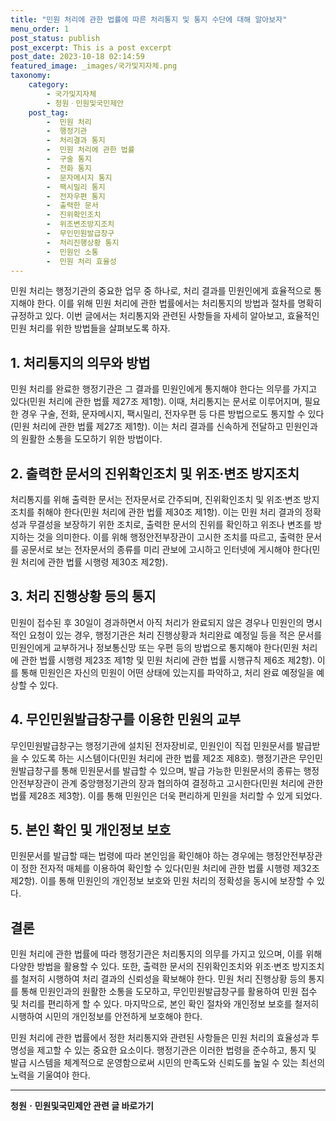 ```yaml
---
title: "민원 처리에 관한 법률에 따른 처리통지 및 통지 수단에 대해 알아보자"
menu_order: 1
post_status: publish
post_excerpt: This is a post excerpt
post_date: 2023-10-18 02:14:59
featured_image: _images/국가및지자체.png
taxonomy:
    category:
        - 국가및지자체
        - 청원ㆍ민원및국민제안
    post_tag:
        -  민원 처리
        -  행정기관
        -  처리결과 통지
        -  민원 처리에 관한 법률
        -  구술 통지
        -  전화 통지
        -  문자메시지 통지
        -  팩시밀리 통지
        -  전자우편 통지
        -  출력한 문서
        -  진위확인조치
        -  위조변조방지조치
        -  무인민원발급창구
        -  처리진행상황 통지
        -  민원인 소통
        -  민원 처리 효율성
---
```



민원 처리는 행정기관의 중요한 업무 중 하나로, 처리 결과를 민원인에게 효율적으로 통지해야 한다. 이를 위해 민원 처리에 관한 법률에서는 처리통지의 방법과 절차를 명확히 규정하고 있다. 이번 글에서는 처리통지와 관련된 사항들을 자세히 알아보고, 효율적인 민원 처리를 위한 방법들을 살펴보도록 하자.

## 1. 처리통지의 의무와 방법

민원 처리를 완료한 행정기관은 그 결과를 민원인에게 통지해야 한다는 의무를 가지고 있다(민원 처리에 관한 법률 제27조 제1항). 이때, 처리통지는 문서로 이루어지며, 필요한 경우 구술, 전화, 문자메시지, 팩시밀리, 전자우편 등 다른 방법으로도 통지할 수 있다(민원 처리에 관한 법률 제27조 제1항). 이는 처리 결과를 신속하게 전달하고 민원인과의 원활한 소통을 도모하기 위한 방법이다.

## 2. 출력한 문서의 진위확인조치 및 위조·변조 방지조치

처리통지를 위해 출력한 문서는 전자문서로 간주되며, 진위확인조치 및 위조·변조 방지조치를 취해야 한다(민원 처리에 관한 법률 제30조 제1항). 이는 민원 처리 결과의 정확성과 무결성을 보장하기 위한 조치로, 출력한 문서의 진위를 확인하고 위조나 변조를 방지하는 것을 의미한다. 이를 위해 행정안전부장관이 고시한 조치를 따르고, 출력한 문서를 공문서로 보는 전자문서의 종류를 미리 관보에 고시하고 인터넷에 게시해야 한다(민원 처리에 관한 법률 시행령 제30조 제2항).

## 3. 처리 진행상황 등의 통지

민원이 접수된 후 30일이 경과하면서 아직 처리가 완료되지 않은 경우나 민원인의 명시적인 요청이 있는 경우, 행정기관은 처리 진행상황과 처리완료 예정일 등을 적은 문서를 민원인에게 교부하거나 정보통신망 또는 우편 등의 방법으로 통지해야 한다(민원 처리에 관한 법률 시행령 제23조 제1항 및 민원 처리에 관한 법률 시행규칙 제6조 제2항). 이를 통해 민원인은 자신의 민원이 어떤 상태에 있는지를 파악하고, 처리 완료 예정일을 예상할 수 있다.

## 4. 무인민원발급창구를 이용한 민원의 교부

무인민원발급창구는 행정기관에 설치된 전자장비로, 민원인이 직접 민원문서를 발급받을 수 있도록 하는 시스템이다(민원 처리에 관한 법률 제2조 제8호). 행정기관은 무인민원발급창구를 통해 민원문서를 발급할 수 있으며, 발급 가능한 민원문서의 종류는 행정안전부장관이 관계 중앙행정기관의 장과 협의하여 결정하고 고시한다(민원 처리에 관한 법률 제28조 제3항). 이를 통해 민원인은 더욱 편리하게 민원을 처리할 수 있게 되었다.

## 5. 본인 확인 및 개인정보 보호

민원문서를 발급할 때는 법령에 따라 본인임을 확인해야 하는 경우에는 행정안전부장관이 정한 전자적 매체를 이용하여 확인할 수 있다(민원 처리에 관한 법률 시행령 제32조 제2항). 이를 통해 민원인의 개인정보 보호와 민원 처리의 정확성을 동시에 보장할 수 있다.

## 결론

민원 처리에 관한 법률에 따라 행정기관은 처리통지의 의무를 가지고 있으며, 이를 위해 다양한 방법을 활용할 수 있다. 또한, 출력한 문서의 진위확인조치와 위조·변조 방지조치를 철저히 시행하여 처리 결과의 신뢰성을 확보해야 한다. 민원 처리 진행상황 등의 통지를 통해 민원인과의 원활한 소통을 도모하고, 무인민원발급창구를 활용하여 민원 접수 및 처리를 편리하게 할 수 있다. 마지막으로, 본인 확인 절차와 개인정보 보호를 철저히 시행하여 시민의 개인정보를 안전하게 보호해야 한다.

민원 처리에 관한 법률에서 정한 처리통지와 관련된 사항들은 민원 처리의 효율성과 투명성을 제고할 수 있는 중요한 요소이다. 행정기관은 이러한 법령을 준수하고, 통지 및 발급 시스템을 체계적으로 운영함으로써 시민의 만족도와 신뢰도를 높일 수 있는 최선의 노력을 기울여야 한다.
<!-- wp:separator -->
<hr class="wp-block-separator has-alpha-channel-opacity"/>
<!-- /wp:separator -->

<!-- wp:group {"backgroundColor":"base","layout":{"type":"constrained"}} -->
<div class="wp-block-group has-base-background-color has-background"><!-- wp:paragraph {"align":"center","fontSize":"medium"} -->
<p class="has-text-align-center has-large-font-size"><strong>청원ㆍ민원및국민제안 관련 글 바로가기</strong></p>
<!-- /wp:paragraph -->


<!-- wp:latest-posts
{"categories":[{"id":7340,"count":19,"description":"","link":"https://uknowlaw.com/category/%ec%b2%ad%ec%9b%90%e3%86%8d%eb%af%bc%ec%9b%90%eb%b0%8f%ea%b5%ad%eb%af%bc%ec%a0%9c%ec%95%88/","name":"청원ㆍ민원및국민제안","slug":"청원ㆍ민원및국민제안","taxonomy":"category","parent":0,"meta":[],"_links":{"self":[{"href":"https://uknowlaw.com/wp-json/wp/v2/categories/7340"}],"collection":[{"href":"https://uknowlaw.com/wp-json/wp/v2/categories"}],"about":[{"href":"https://uknowlaw.com/wp-json/wp/v2/taxonomies/category"}],"wp:post_type":[{"href":"https://uknowlaw.com/wp-json/wp/v2/posts?categories=7340"}],"curies":[{"name":"wp","href":"https://api.w.org/{rel}","templated":true}]}}],"postsToShow":100,"excerptLength":28,"postLayout":"grid","columns":2,"featuredImageAlign":"left","featuredImageSizeSlug":"large","fontSize":"small"} /--></div>
<!-- /wp:group -->